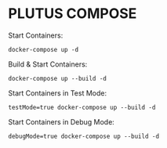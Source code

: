 # PLUTUS COMPOSE

Start Containers:

`docker-compose up -d`

Build & Start Containers:

`docker-compose up --build -d`

Start Containers in Test Mode:

`testMode=true docker-compose up --build -d`


Start Containers in Debug Mode:

`debugMode=true docker-compose up --build -d`